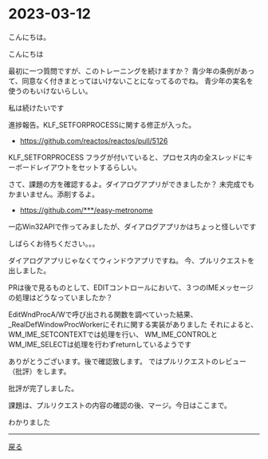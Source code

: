 # 2023-03-12

こんにちは。

こんにちは

最初に一つ質問ですが、このトレーニングを続けますか？
青少年の条例があって、同意なく付きまとってはいけないことになってるのでね。
青少年の実名を使うのもいけないらしい。

私は続けたいです

進捗報告。KLF_SETFORPROCESSに関する修正が入った。

- https://github.com/reactos/reactos/pull/5126

KLF_SETFORPROCESS フラグが付いていると、プロセス内の全スレッドにキーボードレイアウトをセットするらしい。

さて、課題の方を確認するよ。ダイアログアプリができましたか？
未完成でもかまいません。添削するよ。

- https://github.com/***/easy-metronome

一応Win32APIで作ってみましたが、ダイアログアプリかはちょっと怪しいです

しばらくお待ちください。。。

ダイアログアプリじゃなくてウィンドウアプリですね。
今、プルリクエストを出しました。

PRは後で見るものとして、EDITコントロールにおいて、３つのIMEメッセージの処理はどうなっていましたか？

EditWndProcA/Wで呼び出される関数を調べていった結果、_RealDefWindowProcWorkerにそれに関する実装がありました
それによると、WM_IME_SETCONTEXTでは処理を行い、
WM_IME_CONTROLとWM_IME_SELECTは処理を行わずreturnしているようです

ありがとうございます。後で確認致します。
ではプルリクエストのレビュー（批評）をします。

批評が完了しました。

課題は、プルリクエストの内容の確認の後、マージ。今日はここまで。

わかりました

---

[戻る](2023-03-05.md)
